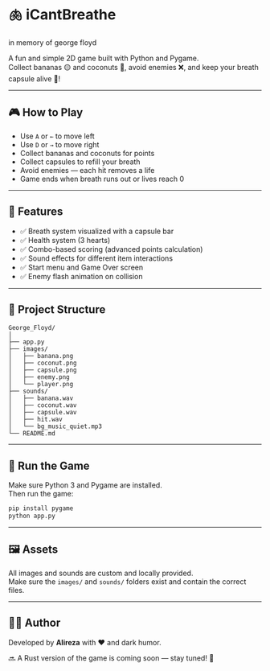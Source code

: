 # 🫁 iCantBreathe
  
in memory of george floyd

A fun and simple 2D game built with Python and Pygame.  
Collect bananas 🟡 and coconuts 🥥, avoid enemies ❌, and keep your breath capsule alive 💨!

---

## 🎮 How to Play

- Use `A` or `←` to move left
- Use `D` or `→` to move right
- Collect bananas and coconuts for points
- Collect capsules to refill your breath
- Avoid enemies — each hit removes a life
- Game ends when breath runs out or lives reach 0

---

## 🧠 Features

- ✅ Breath system visualized with a capsule bar
- ✅ Health system (3 hearts)
- ✅ Combo-based scoring (advanced points calculation)
- ✅ Sound effects for different item interactions
- ✅ Start menu and Game Over screen
- ✅ Enemy flash animation on collision

---

## 📂 Project Structure

```
George_Floyd/
│
├── app.py                        
├── images/
│   ├── banana.png
│   ├── coconut.png
│   ├── capsule.png
│   ├── enemy.png
│   └── player.png
├── sounds/
│   ├── banana.wav
│   ├── coconut.wav
│   ├── capsule.wav
│   ├── hit.wav
│   └── bg_music_quiet.mp3
└── README.md
```

---

## 🚀 Run the Game

Make sure Python 3 and Pygame are installed.  
Then run the game:

```bash
pip install pygame
python app.py
```

---

## 🖼 Assets

All images and sounds are custom and locally provided.  
Make sure the `images/` and `sounds/` folders exist and contain the correct files.

---

## 🧑‍💻 Author

Developed by **Alireza** with ❤️ and dark humor.

🔜 A Rust version of the game is coming soon — stay tuned! 🚀

